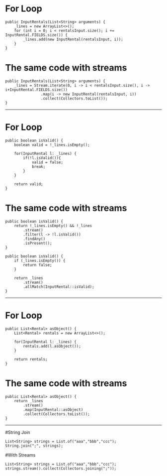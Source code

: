 # For Loop

```
public InputRentals(List<String> arguments) {
	_lines = new ArrayList<>();
	for (int i = 0; i < rentalsInput.size(); i += InputRental.FIELDS.size()) {
		_lines.add(new InputRental(rentalsInput, i));
	}
}
```

# The same code with streams

```
public InputRentals(List<String> arguments) {
	_lines = Stream.iterate(0, i -> i < rentalsInput.size(), i -> i+InputRental.FIELDS.size())
				.map(i -> new InputRental(rentalsInput, i))
				.collect(Collectors.toList());
}
```

---


# For Loop
```
public boolean isValid() {
	boolean valid = !_lines.isEmpty();

	for(InputRental l: _lines) {
		if(!l.isValid()){
			valid = false;
			break;
		}
	}

	return valid;
}
```
# The same code with streams
```
public boolean isValid() {
	return !_lines.isEmpty() && !_lines
		.stream()
		.filter(l -> !l.isValid())
		.findAny()
		.isPresent();
}
```
```
public boolean isValid() {
	if (_lines.isEmpty()) {
		return false;
	}

	return _lines
		.stream()
		.allMatch(InputRental::isValid);
}
```

---

# For Loop

```
public List<Rental> asObject() {
	List<Rental> rentals = new ArrayList<>();

	for(InputRental l: _lines) {
		rentals.add(l.asObject());
	}

	return rentals;
}
```
# The same code with streams
```
public List<Rental> asObject() {
	return _lines
		.stream()
		.map(InputRental::asObject)
		.collect(Collectors.toList());
}
```
---

#String Join
```
List<String> strings = List.of("aaa","bbb","ccc");
String.join(";", strings);
```

#With Streams
```
List<String> strings = List.of("aaa","bbb","ccc");
strings.stream().collect(Collectors.joining(";"));
```